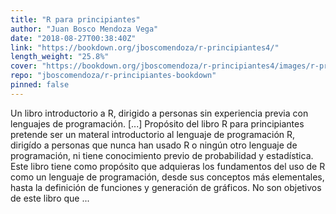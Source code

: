 ```yaml
---
title: "R para principiantes"
author: "Juan Bosco Mendoza Vega"
date: "2018-08-27T00:38:40Z"
link: "https://bookdown.org/jboscomendoza/r-principiantes4/"
length_weight: "25.8%"
cover: "https://bookdown.org/jboscomendoza/r-principiantes4/images/r-principiantes-cover.png"
repo: "jboscomendoza/r-principiantes-bookdown"
pinned: false
---
```


Un libro introductorio a R, dirigido a personas sin experiencia previa con lenguajes de programación. [...] Propósito del libro R para principiantes pretende ser un materal introductorio al lenguaje de programación R, dirigído a personas que nunca han usado R o ningún otro lenguaje de programación, ni tiene conocimiento previo de probabilidad y estadística. Este libro tiene como propósito que adquieras los fundamentos del uso de R como un lenguaje de programación, desde sus conceptos más elementales, hasta la definición de funciones y generación de gráficos. No son objetivos de este libro que  ...
